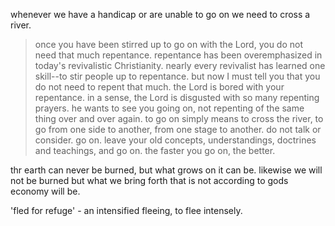 whenever we have a handicap or are unable to go on we need to cross a river.

> once you have been stirred up to go on with the Lord, you do not need that much repentance. repentance has been overemphasized in today's revivalistic Christianity. nearly every revivalist has learned one skill--to stir people up to repentance. but now I must tell you that you do not need to repent that much. the Lord is bored with your repentance. in a sense, the Lord is disgusted with so many repenting prayers. he wants to see you going on, not repenting of the same thing over and over again. to go on simply means to cross the river, to go from one side to another, from one stage to another. do not talk or consider. go on. leave your old concepts, understandings, doctrines and teachings, and go on. the faster you go on, the better.

thr earth can never be burned, but what grows on it can be. likewise we will not be burned but what we bring forth that is not according to gods economy will be.

'fled for refuge' - an intensified fleeing, to flee intensely.
